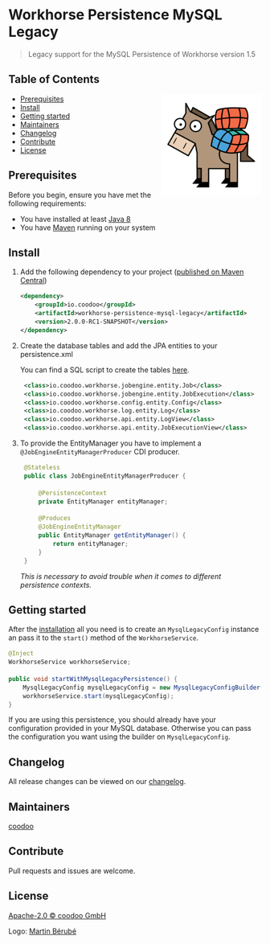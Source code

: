 # Workhorse Persistence MySQL Legacy

> Legacy support for the MySQL Persistence of Workhorse version 1.5

## Table of Contents
<img align="right" height="200px" src="logo.png">

- [Prerequisites](#prerequisites)
- [Install](#install)
- [Getting started](#getting-started)
- [Maintainers](#maintainers)
- [Changelog](#changelog)
- [Contribute](#contribute)
- [License](#license)
  

## Prerequisites

Before you begin, ensure you have met the following requirements:
* You have installed at least [Java 8](http://www.oracle.com/technetwork/java/javase/downloads/jdk8-downloads-2133151.html)
* You have [Maven](https://maven.apache.org/download.cgi) running on your system
 

## Install

1. Add the following dependency to your project ([published on Maven Central](https://search.maven.org/artifact/io.coodoo/workhorse-persistence-mysql-legacy/))
   
   ```xml
   <dependency>
       <groupId>io.coodoo</groupId>
       <artifactId>workhorse-persistence-mysql-legacy</artifactId>
       <version>2.0.0-RC1-SNAPSHOT</version>
   </dependency>
   ```
   
2. Create the database tables and add the JPA entities to your persistence.xml
   
   You can find a SQL script to create the tables [here](./src/main/resources/mysql-schema.sql).
   
   ```xml
	<class>io.coodoo.workhorse.jobengine.entity.Job</class>
	<class>io.coodoo.workhorse.jobengine.entity.JobExecution</class>
	<class>io.coodoo.workhorse.config.entity.Config</class>
	<class>io.coodoo.workhorse.log.entity.Log</class>
	<class>io.coodoo.workhorse.api.entity.LogView</class>
	<class>io.coodoo.workhorse.api.entity.JobExecutionView</class>
   ```
3. To provide the EntityManager you have to implement a `@JobEngineEntityManagerProducer` CDI producer.

   ```java
    @Stateless
    public class JobEngineEntityManagerProducer {
    
        @PersistenceContext
        private EntityManager entityManager;
    
        @Produces
        @JobEngineEntityManager
        public EntityManager getEntityManager() {
            return entityManager;
        }
    }
    ```
    *This is necessary to avoid trouble when it comes to different persistence contexts.*



## Getting started

After the [installation](#install) all you need is to create an `MysqlLegacyConfig` instance an pass it to the `start()` method of the `WorkhorseService`.

```java
@Inject
WorkhorseService workhorseService;

public void startWithMysqlLegacyPersistence() {
    MysqlLegacyConfig mysqlLegacyConfig = new MysqlLegacyConfigBuilder().build();
    workhorseService.start(mysqlLegacyConfig);
}
```

If you are using this persistence, you should already have your configuration provided in your MySQL database. Otherwise you can pass the configuration you want using the builder on `MysqlLegacyConfig`.



## Changelog

All release changes can be viewed on our [changelog](./CHANGELOG.md).


## Maintainers

[coodoo](https://github.com/orgs/coodoo-io/people)


## Contribute

Pull requests and issues are welcome.


## License

[Apache-2.0 © coodoo GmbH](./LICENSE)

Logo: [Martin Bérubé](http://www.how-to-draw-funny-cartoons.com)
  
